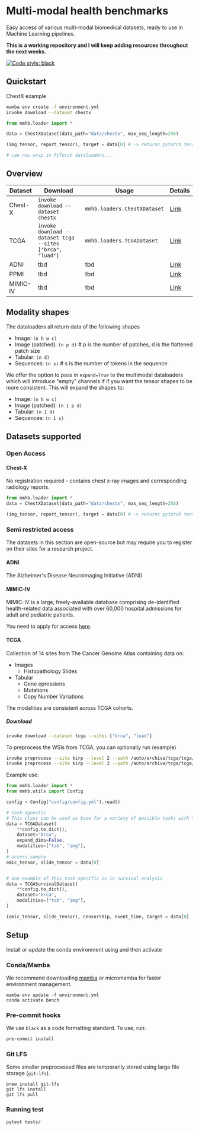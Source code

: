 # Multi-modal health benchmarks
Easy access of various multi-modal biomedical datasets, ready to use in Machine Learning pipelines. 

**This is a working repository and I will keep adding resources throughout the next weeks.** 

[![Code style: black](https://img.shields.io/badge/code%20style-black-000000.svg)](https://github.com/psf/black)


## Quickstart

ChestX example
```bash
mamba env create -f environment.yml 
invoke download --dataset chestx
```

```python
from mmhb.loader import *

data = ChestXDataset(data_path="data/chestx", max_seq_length=256)

(img_tensor, report_tensor), target = data[0] # -> returns pytorch tensors

# can now wrap in PyTorch dataloaders...
```

## Overview

| Dataset | Download                                                  | Usage                        | Details                                                                                                                  |
|---------|-----------------------------------------------------------|------------------------------|--------------------------------------------------------------------------------------------------------------------------|
| Chest-X | `invoke download --dataset chestx`                        | `mmhb.loaders.ChestXDataset` | [Link](https://openi.nlm.nih.gov/faq) | 
| TCGA    | `invoke download --dataset tcga --sites ["brca", "luad"]` | `mmhb.loaders.TCGADataset`   | [Link](https://www.cancer.gov/ccg/research/genome-sequencing/tcga)                                                       |
| ADNI | tbd                                                       | tbd                          | [Link](http://adni.loni.usc.edu/)                                                                                         |
| PPMI | tbd                                                       | tbd                          | [Link](https://www.ppmi-info.org/)                                                                                        |
| MIMIC-IV | tbd                                                   | tbd                          | [Link](https://mimic-iv.mit.edu/)                                                                                         |




## Modality shapes

The dataloaders all return data of the following shapes

* Image: `(n h w c)`
* Image (patched): `(n p d)` # p is the number of patches, d is the flattened patch size
* Tabular: `(n d)`
* Sequences: `(n s)` # s is the number of tokens in the sequence


We offer the option to pass in `expand=True` to the multimodal dataloaders which will introduce "empty" channels if 
if you want the tensor shapes to be more consistent. This will expand the shapes to: 

* Image: `(n h w c)`
* Image (patched): `(n 1 p d)`
* Tabular: `(n 1 d)`
* Sequences: `(n 1 s)`

## Datasets supported

### Open Access

#### Chest-X
No registration required - contains chest x-ray images and corresponding radiology reports. 

```python
from mmhb.loader import *
data = ChestXDataset(data_path="data/chestx", max_seq_length=256)

(img_tensor, report_tensor), target = data[0] # -> returns pytorch tensors

```



### Semi restricted access

The datasets in this section are open-source but may require you to register on their sites for a research project. 

#### ADNI

The Alzheimer's Disease Neuroimaging Initiative (ADNI) 


#### MIMIC-IV

MIMIC-IV is a large, freely-available database comprising de-identified health-related data associated with over 60,000 hospital admissions for adult and pediatric patients. 

You need to apply for access [here](https://mimic.mit.edu/docs/gettingstarted/).


#### TCGA

Collection of 14 sites from The Cancer Genome Atlas containing data on: 
- Images
  - Histopathology Slides
- Tabular
  - Gene epressions
  - Mutations
  - Copy Number Variations

The modalities are consistent across TCGA cohorts. 

##### Download

```bash
invoke download --dataset tcga --sites ["brca", "luad"]
```

To preprocess the WSIs from TCGA, you can optionally run (example)

```bash
invoke preprocess --site kirp --level 2 --path /auto/archive/tcga/tcga/wsi --step patch
invoke preprocess --site kirp --level 2 --path /auto/archive/tcga/tcga/wsi --step features
```


Example use:
```python
from mmhb.loader import *
from mmhb.utils import Config

config = Config("config/config.yml").read()

# Task-agnostic
# This class can be used as base for a variety of possible tasks with TCGA
data = TCGADataset(
    **config.to_dict(),
    dataset="brca", 
    expand_dims=False, 
    modalities=["tab", "img"], 
)
# access sample
omic_tensor, slide_tensor = data[0] 


# One example of this task-specific is in survival analysis
data = TCGASurvivalDataset(
    **config.to_dict(),
    dataset="brca", 
    modalities=["tab", "img"],
)

(omic_tensor, slide_tensor), censorship, event_time, target = data[0]
```


## Setup 

Install or update the conda environment using and then activate

### Conda/Mamba

We recommend downloading [mamba](https://github.com/mamba-org/mamba) or micromamba for faster environment management. 

```
mamba env update -f environment.yml
conda activate bench
```

### Pre-commit hooks

We use `black` as a code formatting standard. To use, run: 

```bash
pre-commit install
```


### Git LFS

Some smaller preprocessed files are temporarily stored using large file storage (`git-lfs`). 
```
brew install git-lfs
git lfs install
git lfs pull
```

### Running test

```bash
pytest tests/
```